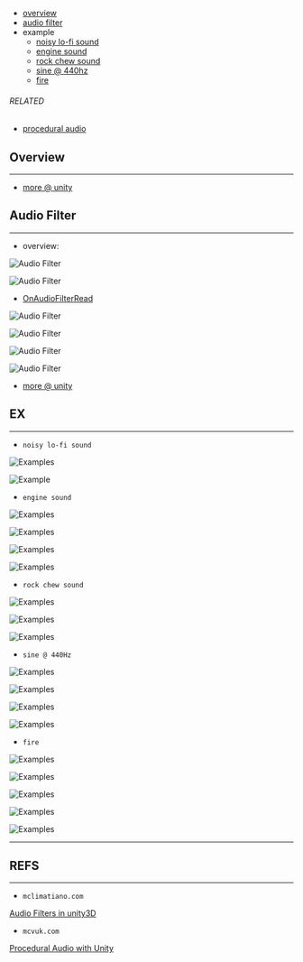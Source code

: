 * [overview](#overview)
* [audio filter](#audio-filter)
* example
	* [noisy lo-fi sound](#noisy-lofi-sound)
	* [engine sound](#engine-sound)
	* [rock chew sound](#rock-chew-sound)
	* [sine @ 440hz](#sine@440-sound)
	* [fire](#fire-sound)

###### RELATED

* [procedural audio](../../../theory/procedural)

## Overview <a name="overview"></a>

---

* [more @ unity](https://unity3d.com/learn/tutorials/s/audio)

## Audio Filter <a name="audio-filter"></a>

---

* overview:

![Audio Filter](./_asset/img/2.png)

![Audio Filter](./_asset/img/3.png)

* [OnAudioFilterRead](https://docs.unity3d.com/ScriptReference/MonoBehaviour.OnAudioFilterRead.html)

![Audio Filter](./_asset/img/10.png)

![Audio Filter](./_asset/img/4.png)

![Audio Filter](./_asset/img/5.png)

![Audio Filter](./_asset/img/20.png)

* [more @ unity](https://docs.unity3d.com/Manual/class-AudioEffect.html)

## EX

---

* `noisy lo-fi sound` <a name="noisy-lofi-sound">

![Examples](./_asset/img/6.png)

![Example](./_asset/img/7.png)

* `engine sound` <a name="engine-sound">

![Examples](./_asset/img/11.png)

![Examples](./_asset/img/12.png)

![Examples](./_asset/img/13.png)

![Examples](./_asset/img/14.png)

* `rock chew sound` <a name="rock-chew-sound">

![Examples](./_asset/img/15.png)

![Examples](./_asset/img/16.png)

![Examples](./_asset/img/17.png)

* `sine @ 440Hz` <a name="sine@440-sound">

![Examples](./_asset/img/21.png)

![Examples](./_asset/img/22.png)

![Examples](./_asset/img/28.png)

![Examples](./_asset/img/29.png)

* `fire` <a name="fire-sound">

![Examples](./_asset/img/23.png)

![Examples](./_asset/img/24.png)

![Examples](./_asset/img/25.png)

![Examples](./_asset/img/26.png)

![Examples](./_asset/img/27.png)

---

## REFS

---

* `mclimatiano.com`

[Audio Filters in unity3D](http://www.mclimatiano.com/audio-filters-in-unity3d/)

* `mcvuk.com`

[Procedural Audio with Unity](https://www.mcvuk.com/development/procedural-audio-with-unity)